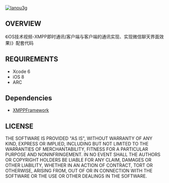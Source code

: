[![lanou3g](http://i3.tietuku.com/049d59773a6a08f5.jpg)](http://lanou3g.com)

## OVERVIEW

《iOS技术视频-XMPP即时通讯(客户端与客户端的通讯实现、实现微信聊天界面效果)》配套代码

## REQUIREMENTS

* Xcode 6
* iOS 8
* ARC

## Dependencies

* [XMPPFramework](https://github.com/processOne/XMPPFramework.git)


## LICENSE

THE SOFTWARE IS PROVIDED "AS IS", WITHOUT WARRANTY OF ANY KIND, EXPRESS OR
IMPLIED, INCLUDING BUT NOT LIMITED TO THE WARRANTIES OF MERCHANTABILITY,
FITNESS FOR A PARTICULAR PURPOSE AND NONINFRINGEMENT. IN NO EVENT SHALL THE
AUTHORS OR COPYRIGHT HOLDERS BE LIABLE FOR ANY CLAIM, DAMAGES OR OTHER
LIABILITY, WHETHER IN AN ACTION OF CONTRACT, TORT OR OTHERWISE, ARISING FROM,
OUT OF OR IN CONNECTION WITH THE SOFTWARE OR THE USE OR OTHER DEALINGS IN
THE SOFTWARE.
